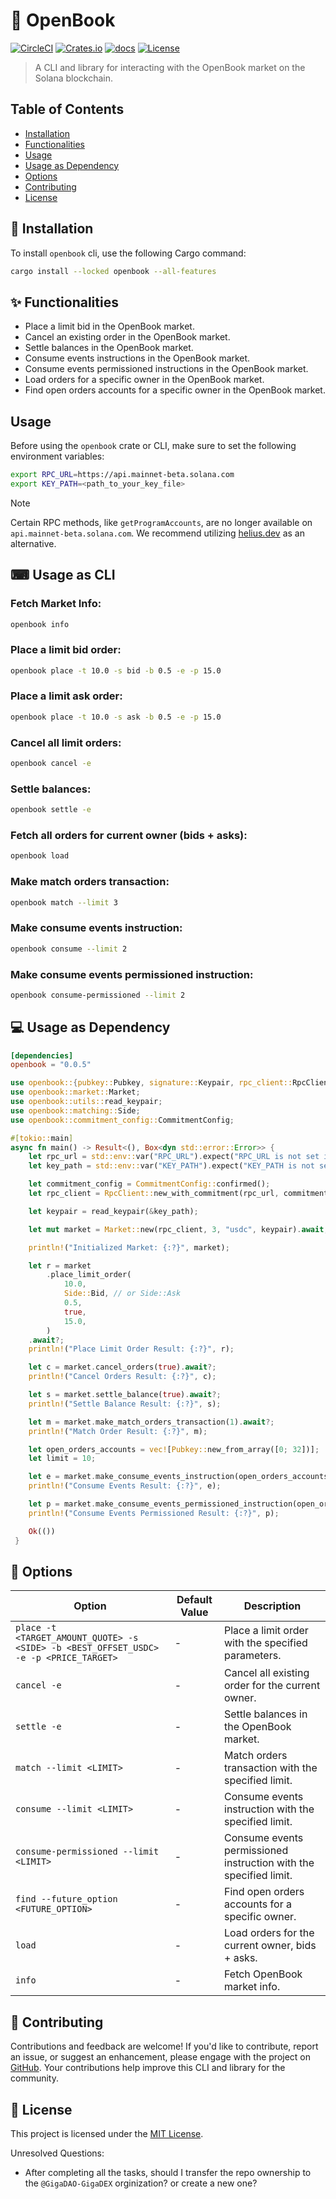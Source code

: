 # 📖 OpenBook

[![CircleCI](https://dl.circleci.com/status-badge/img/gh/wiseaidev/openbook/tree/master.svg?style=svg)](https://dl.circleci.com/status-badge/redirect/gh/wiseaidev/openbook/tree/master)
[![Crates.io](https://img.shields.io/crates/v/openbook.svg)](https://crates.io/crates/openbook)
[![docs](https://docs.rs/openbook/badge.svg)](https://docs.rs/openbook/)
[![License](https://img.shields.io/badge/license-MIT-blue.svg)](LICENSE)

> A CLI and library for interacting with the OpenBook market on the Solana blockchain.

## Table of Contents

- [Installation](#-installation)
- [Functionalities](#-functionalities)
- [Usage](#-usage-as-cli)
- [Usage as Dependency](#-usage-as-dep)
- [Options](#-options)
- [Contributing](#-contributing)
- [License](#-license)

## 🚀 Installation

To install `openbook` cli, use the following Cargo command:

```bash
cargo install --locked openbook --all-features
```

## ✨ Functionalities

- Place a limit bid in the OpenBook market.
- Cancel an existing order in the OpenBook market.
- Settle balances in the OpenBook market.
- Consume events instructions in the OpenBook market.
- Consume events permissioned instructions in the OpenBook market.
- Load orders for a specific owner in the OpenBook market.
- Find open orders accounts for a specific owner in the OpenBook market.

## Usage

Before using the `openbook` crate or CLI, make sure to set the following environment variables:

```bash
export RPC_URL=https://api.mainnet-beta.solana.com
export KEY_PATH=<path_to_your_key_file>
```

> [!NOTE]
> Certain RPC methods, like `getProgramAccounts`, are no longer available on `api.mainnet-beta.solana.com`. We recommend utilizing [helius.dev](https://www.helius.dev) as an alternative.

## ⌨ Usage as CLI

### Fetch Market Info:

```sh
openbook info
```

### Place a limit bid order:

```sh
openbook place -t 10.0 -s bid -b 0.5 -e -p 15.0
```

### Place a limit ask order:

```sh
openbook place -t 10.0 -s ask -b 0.5 -e -p 15.0
```

### Cancel all limit orders:

```sh
openbook cancel -e
```

### Settle balances:

```sh
openbook settle -e
```

### Fetch all orders for current owner (bids + asks):

```sh
openbook load
```

### Make match orders transaction:

```sh
openbook match --limit 3
```

### Make consume events instruction:

```sh
openbook consume --limit 2
```

### Make consume events permissioned instruction:

```sh
openbook consume-permissioned --limit 2
```

## 💻 Usage as Dependency

```toml
[dependencies]
openbook = "0.0.5"
```

```rust
use openbook::{pubkey::Pubkey, signature::Keypair, rpc_client::RpcClient};
use openbook::market::Market;
use openbook::utils::read_keypair;
use openbook::matching::Side;
use openbook::commitment_config::CommitmentConfig;

#[tokio::main]
async fn main() -> Result<(), Box<dyn std::error::Error>> {
    let rpc_url = std::env::var("RPC_URL").expect("RPC_URL is not set in .env file");
    let key_path = std::env::var("KEY_PATH").expect("KEY_PATH is not set in .env file");

    let commitment_config = CommitmentConfig::confirmed();
    let rpc_client = RpcClient::new_with_commitment(rpc_url, commitment_config);

    let keypair = read_keypair(&key_path);

    let mut market = Market::new(rpc_client, 3, "usdc", keypair).await;

    println!("Initialized Market: {:?}", market);

    let r = market
        .place_limit_order(
            10.0,
            Side::Bid, // or Side::Ask
            0.5,
            true,
            15.0,
        )
    .await?;
    println!("Place Limit Order Result: {:?}", r);

    let c = market.cancel_orders(true).await?;
    println!("Cancel Orders Result: {:?}", c);

    let s = market.settle_balance(true).await?;
    println!("Settle Balance Result: {:?}", s);

    let m = market.make_match_orders_transaction(1).await?;
    println!("Match Order Result: {:?}", m);

    let open_orders_accounts = vec![Pubkey::new_from_array([0; 32])];
    let limit = 10;

    let e = market.make_consume_events_instruction(open_orders_accounts.clone(), limit).await?;
    println!("Consume Events Result: {:?}", e);

    let p = market.make_consume_events_permissioned_instruction(open_orders_accounts.clone(), limit).await?;
    println!("Consume Events Permissioned Result: {:?}", p);

    Ok(())
 }
```

## 🎨 Options

| Option                                 | Default Value | Description                                              |
|----------------------------------------|---------------|----------------------------------------------------------|
| `place -t <TARGET_AMOUNT_QUOTE> -s <SIDE> -b <BEST_OFFSET_USDC> -e -p <PRICE_TARGET>` | - | Place a limit order with the specified parameters.       |
| `cancel -e`                            | -             | Cancel all existing order for the current owner.        |
| `settle -e`                            | -             | Settle balances in the OpenBook market.                  |
| `match --limit <LIMIT>`                | -             | Match orders transaction with the specified limit.      |
| `consume --limit <LIMIT>`              | -             | Consume events instruction with the specified limit.     |
| `consume-permissioned --limit <LIMIT>` | -             | Consume events permissioned instruction with the specified limit. |
| `find --future_option <FUTURE_OPTION>` | -             | Find open orders accounts for a specific owner.          |
| `load`                                 | -             | Load orders for the current owner, bids + asks.                      |
| `info`                                 | -             | Fetch OpenBook market info.                              |

## 🤝 Contributing

Contributions and feedback are welcome! If you'd like to contribute, report an issue, or suggest an enhancement, please engage with the project on [GitHub](https://github.com/wiseaidev/openbook). Your contributions help improve this CLI and library for the community.

## 📄 License

This project is licensed under the [MIT License](LICENSE).


Unresolved Questions:
- After completing all the tasks, should I transfer the repo ownership to the `@GigaDAO-GigaDEX` orginization? or create a new one?
